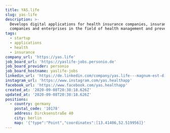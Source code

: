 ```yaml
---
title: YAS.life
slug: yas-life
description: >-
  Develops digital applications for health insurance companies, insurance
  companies and enterprises in the field of health management and prevention
tags:
  - startup
  - applications
  - health
  - insurance
company_url: 'https://yas.life'
job_board_url: 'https://yaslife-jobs.personio.de'
job_board_provider: personio
job_board_hostname: yaslife-jobs
linkedin_url: 'https://de.linkedin.com/company/yas.life---magnum-est-digital-health-gmbh'
instagram_url: 'https://www.instagram.com/yas.healthapp'
facebook_url: 'https://www.facebook.com/yas.healthapp'
created_at: '2020-09-08T20:38:18.626Z'
updated_at: '2020-09-08T20:38:18.626Z'
positions:
  - country: germany
    postal_code: '10178'
    address: Dircksenstraße 40
    city: berlin
    map: '{"type":"Point","coordinates":[13.41406,52.519956]}'
---
```


